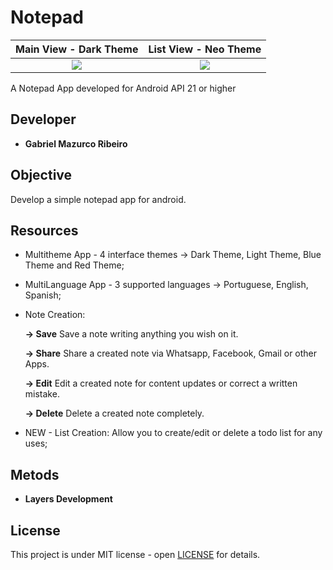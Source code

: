 # Notepad

Main View - Dark Theme          |  List View - Neo Theme
:-------------------------:|:-------------------------:
![](https://raw.githubusercontent.com/Mazurco066/ImagesSource/master/Notepad_02.png)  |  ![](https://raw.githubusercontent.com/Mazurco066/ImagesSource/master/Notepad_01.png)

A Notepad App developed for Android API 21 or higher

## Developer

* **Gabriel Mazurco Ribeiro**

## Objective

Develop a simple notepad app for android.

## Resources

* Multitheme App - 4 interface themes -> Dark Theme, Light Theme, Blue Theme and Red Theme;
* MultiLanguage App - 3 supported languages -> Portuguese, English, Spanish;
* Note Creation:
	
	**-> Save** Save a note writing anything you wish on it.
	
	**-> Share** Share a created note via Whatsapp, Facebook, Gmail or other Apps.
	
	**-> Edit** Edit a created note for content updates or correct a written mistake.
	
	**-> Delete** Delete a created note completely.

* NEW - List Creation: Allow you to create/edit or delete a todo list for any uses;

## Metods

* **Layers Development** 

## License
This project is under MIT license - open [LICENSE](LICENSE) for details.


